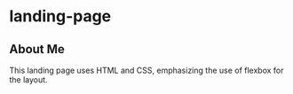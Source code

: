 # landing-page
## About Me
This landing page uses HTML and CSS, emphasizing the use of flexbox for the layout.

